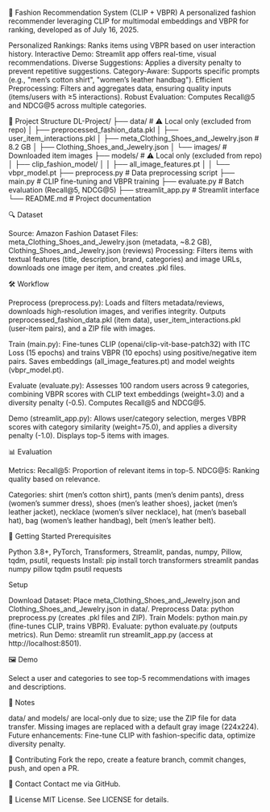 👗 Fashion Recommendation System (CLIP + VBPR)
A personalized fashion recommender leveraging CLIP for multimodal embeddings and VBPR for ranking, developed as of July 16, 2025.

Personalized Rankings: Ranks items using VBPR based on user interaction history.
Interactive Demo: Streamlit app offers real-time, visual recommendations.
Diverse Suggestions: Applies a diversity penalty to prevent repetitive suggestions.
Category-Aware: Supports specific prompts (e.g., "men’s cotton shirt", "women’s leather handbag").
Efficient Preprocessing: Filters and aggregates data, ensuring quality inputs (items/users with ≥5 interactions).
Robust Evaluation: Computes Recall@5 and NDCG@5 across multiple categories.


📂 Project Structure
DL-Project/
├── data/ # ⚠ Local only (excluded from repo)
│   ├── preprocessed_fashion_data.pkl
│   ├── user_item_interactions.pkl
│   ├── meta_Clothing_Shoes_and_Jewelry.json # 8.2 GB
│   ├── Clothing_Shoes_and_Jewelry.json
│   └── images/ # Downloaded item images
├── models/ # ⚠ Local only (excluded from repo)
│   ├── clip_fashion_model/
│   │   ├── all_image_features.pt
│   │   └── vbpr_model.pt
├── preprocess.py # Data preprocessing script
├── main.py # CLIP fine-tuning and VBPR training
├── evaluate.py # Batch evaluation (Recall@5, NDCG@5)
├── streamlit_app.py # Streamlit interface
└── README.md # Project documentation


🔍 Dataset

Source: Amazon Fashion Dataset
Files: meta_Clothing_Shoes_and_Jewelry.json (metadata, ~8.2 GB), Clothing_Shoes_and_Jewelry.json (reviews)
Processing: Filters items with textual features (title, description, brand, categories) and image URLs, downloads one image per item, and creates .pkl files.


🛠️ Workflow

Preprocess (preprocess.py):
Loads and filters metadata/reviews, downloads high-resolution images, and verifies integrity.
Outputs preprocessed_fashion_data.pkl (item data), user_item_interactions.pkl (user-item pairs), and a ZIP file with images.


Train (main.py):
Fine-tunes CLIP (openai/clip-vit-base-patch32) with ITC Loss (15 epochs) and trains VBPR (10 epochs) using positive/negative item pairs.
Saves embeddings (all_image_features.pt) and model weights (vbpr_model.pt).


Evaluate (evaluate.py):
Assesses 100 random users across 9 categories, combining VBPR scores with CLIP text embeddings (weight=3.0) and a diversity penalty (-0.5).
Computes Recall@5 and NDCG@5.


Demo (streamlit_app.py):
Allows user/category selection, merges VBPR scores with category similarity (weight=75.0), and applies a diversity penalty (-1.0).
Displays top-5 items with images.




📊 Evaluation

Metrics: 
Recall@5: Proportion of relevant items in top-5.
NDCG@5: Ranking quality based on relevance.


Categories: shirt (men’s cotton shirt), pants (men’s denim pants), dress (women’s summer dress), shoes (men’s leather shoes), jacket (men’s leather jacket), necklace (women’s silver necklace), hat (men’s baseball hat), bag (women’s leather handbag), belt (men’s leather belt).


🚀 Getting Started
Prerequisites

Python 3.8+, PyTorch, Transformers, Streamlit, pandas, numpy, Pillow, tqdm, psutil, requests
Install: pip install torch transformers streamlit pandas numpy pillow tqdm psutil requests

Setup

Download Dataset: Place meta_Clothing_Shoes_and_Jewelry.json and Clothing_Shoes_and_Jewelry.json in data/.
Preprocess Data: python preprocess.py (creates .pkl files and ZIP).
Train Models: python main.py (fine-tunes CLIP, trains VBPR).
Evaluate: python evaluate.py (outputs metrics).
Run Demo: streamlit run streamlit_app.py (access at http://localhost:8501).


🖼️ Demo

Select a user and categories to see top-5 recommendations with images and descriptions.

📝 Notes

data/ and models/ are local-only due to size; use the ZIP file for data transfer.
Missing images are replaced with a default gray image (224x224).
Future enhancements: Fine-tune CLIP with fashion-specific data, optimize diversity penalty.


🤝 Contributing
Fork the repo, create a feature branch, commit changes, push, and open a PR.

📧 Contact
Contact me via GitHub.

📜 License
MIT License. See LICENSE for details.
